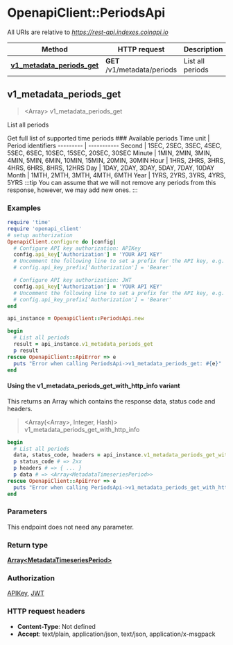# OpenapiClient::PeriodsApi

All URIs are relative to *https://rest-api.indexes.coinapi.io*

| Method | HTTP request | Description |
| ------ | ------------ | ----------- |
| [**v1_metadata_periods_get**](PeriodsApi.md#v1_metadata_periods_get) | **GET** /v1/metadata/periods | List all periods |


## v1_metadata_periods_get

> <Array<MetadataTimeseriesPeriod>> v1_metadata_periods_get

List all periods

Get full list of supported time periods              ### Available periods              Time unit | Period identifiers --------- | ----------- Second | 1SEC, 2SEC, 3SEC, 4SEC, 5SEC, 6SEC, 10SEC, 15SEC, 20SEC, 30SEC Minute | 1MIN, 2MIN, 3MIN, 4MIN, 5MIN, 6MIN, 10MIN, 15MIN, 20MIN, 30MIN Hour | 1HRS, 2HRS, 3HRS, 4HRS, 6HRS, 8HRS, 12HRS Day | 1DAY, 2DAY, 3DAY, 5DAY, 7DAY, 10DAY Month | 1MTH, 2MTH, 3MTH, 4MTH, 6MTH Year | 1YRS, 2YRS, 3YRS, 4YRS, 5YRS              :::tip You can assume that we will not remove any periods from this response, however, we may add new ones. :::

### Examples

```ruby
require 'time'
require 'openapi_client'
# setup authorization
OpenapiClient.configure do |config|
  # Configure API key authorization: APIKey
  config.api_key['Authorization'] = 'YOUR API KEY'
  # Uncomment the following line to set a prefix for the API key, e.g. 'Bearer' (defaults to nil)
  # config.api_key_prefix['Authorization'] = 'Bearer'

  # Configure API key authorization: JWT
  config.api_key['Authorization'] = 'YOUR API KEY'
  # Uncomment the following line to set a prefix for the API key, e.g. 'Bearer' (defaults to nil)
  # config.api_key_prefix['Authorization'] = 'Bearer'
end

api_instance = OpenapiClient::PeriodsApi.new

begin
  # List all periods
  result = api_instance.v1_metadata_periods_get
  p result
rescue OpenapiClient::ApiError => e
  puts "Error when calling PeriodsApi->v1_metadata_periods_get: #{e}"
end
```

#### Using the v1_metadata_periods_get_with_http_info variant

This returns an Array which contains the response data, status code and headers.

> <Array(<Array<MetadataTimeseriesPeriod>>, Integer, Hash)> v1_metadata_periods_get_with_http_info

```ruby
begin
  # List all periods
  data, status_code, headers = api_instance.v1_metadata_periods_get_with_http_info
  p status_code # => 2xx
  p headers # => { ... }
  p data # => <Array<MetadataTimeseriesPeriod>>
rescue OpenapiClient::ApiError => e
  puts "Error when calling PeriodsApi->v1_metadata_periods_get_with_http_info: #{e}"
end
```

### Parameters

This endpoint does not need any parameter.

### Return type

[**Array&lt;MetadataTimeseriesPeriod&gt;**](MetadataTimeseriesPeriod.md)

### Authorization

[APIKey](../README.md#APIKey), [JWT](../README.md#JWT)

### HTTP request headers

- **Content-Type**: Not defined
- **Accept**: text/plain, application/json, text/json, application/x-msgpack

